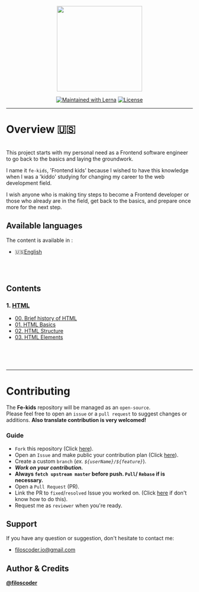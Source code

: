 <p align="center">
  <a href="https://github.com/filoscoder/fe-kids">
    <img width="230px" src="https://user-images.githubusercontent.com/50701501/103552377-1a72ba80-4eac-11eb-8249-1fd4071fe1e9.png"><br/>
  </a>
</p>

<p align="center">
  <a href="https://lerna.js.org/"><img src="https://img.shields.io/badge/PRs-Welcome-brightgreen.svg" alt="Maintained with Lerna"></a>
  <a href="/LICENSE"><img src="https://img.shields.io/badge/License-MIT-blue.svg" alt="License"></a>
</p>


---

# Overview 🇺🇸
<br>
This project starts with my personal need as a Frontend software engineer to go back to the basics and laying the groundwork.
<br>

I name it `fe-kids`, 'Frontend kids' because I wished to have this knowledge when I was a 'kiddo' studying for changing my career to the web development field.
<br>

I wish anyone who is making tiny steps to become a Frontend developer or those who already are in the field, get back to the basics, and prepare once more for the next step.

## Available languages
The content is available in :
- 🇺🇸[English](https://github.com/filoscoder/fe-kids/src/en/)
<br>
<br>
 

## Contents
### 1. [HTML](https://github.com/filoscoder/fe-kids/contents/en/HTML/)
- [00. Brief history of HTML](https://github.com/filoscoder/fe-kids/blob/master/contents/en/HTML/00-history.md)
- [01. HTML Basics](https://github.com/filoscoder/fe-kids/blob/master/contents/en/HTML/01-basics.md)
- [02. HTML Structure](https://github.com/filoscoder/fe-kids/blob/master/contents/en/HTML/02-structure.md)
- [03. HTML Elements](https://github.com/filoscoder/fe-kids/blob/master/contents/en/HTML/02-structure.md)


<br>
<br>
<br>

---

# Contributing
The **Fe-kids** repository will be managed as an `open-source`. <br>
Please feel free to open an `issue` or a `pull request` to suggest changes or additions.
**Also translate contribution is very welcomed!**

### Guide 
- `Fork` this repository (Click [here](https://github.com/filoscoder/fe-kids/fork)).
- Open an `Issue` and make public your contribution plan (Click [here](https://github.com/filoscoder/fe-kids/issues)).
- Create a custom `branch` (_ex. `${userName}/${feature}`_).
- ***Work on your contribution.***
- **Always `fetch upstream master` before push. `Pull`/ `Rebase` if is necessary.**
- Open a `Pull Request` (PR).
- Link the PR to `fixed`/`resolved` Issue you worked on. (Click [here](https://docs.github.com/en/free-pro-team@latest/github/managing-your-work-on-github/linking-a-pull-request-to-an-issue) if don't know how to do this).
- Request me as `reviewer` when you're ready.
## Support

If you have any question or suggestion, don't hesitate to contact me:

* [filoscoder.io@gmail.com](mailto:filoscoder.io@gmail.com)


## Author & Credits

**[@filoscoder](https://github.com/filoscoder)**

